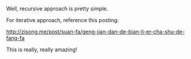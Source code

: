 


Well, recursive approach is pretty simple.   

For iterative approach, reference this posting:    

http://zisong.me/post/suan-fa/geng-jian-dan-de-bian-li-er-cha-shu-de-fang-fa    

This is really, really amazing!      





